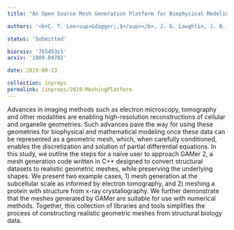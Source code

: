 ```yaml
---
title: "An Open Source Mesh Generation Platform for Biophysical Modeling Using Realistic Cellular Geometries"

authors: '<b>C. T. Lee<sup>&dagger;,$</sup></b>, J. G. Laughlin, J. B. Moody, R. E. Amaro, J. A. McCammon, M. J. Holst, and P. Rangmani<sup>$</sup>'

status: 'Submitted'

biorxiv: '765453v1'
arxiv: '1909.04781'

date: 2019-09-13

collection: inpreps
permalink: /inpreps/2019-MeshingPlatform
---
```


Advances in imaging methods such as electron microscopy, tomography and other modalities are enabling high-resolution reconstructions of cellular and organelle geometries. Such advances pave the way for using these geometries for biophysical and mathematical modeling once these data can be represented as a geometric mesh, which, when carefully conditioned, enables the discretization and solution of partial differential equations. In this study, we outline the steps for a naïve user to approach GAMer 2, a mesh generation code written in C++ designed to convert structural datasets to realistic geometric meshes, while preserving the underlying shapes. We present two example cases, 1) mesh generation at the subcellular scale as informed by electron tomography, and 2) meshing a protein with structure from x-ray crystallography. We further demonstrate that the meshes generated by GAMer are suitable for use with numerical methods. Together, this collection of libraries and tools simplifies the process of constructing realistic geometric meshes from structural biology data.